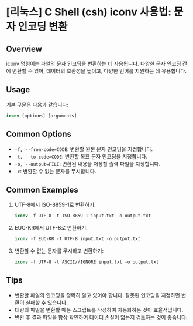 # [리눅스] C Shell (csh) iconv 사용법: 문자 인코딩 변환

## Overview
iconv 명령어는 파일의 문자 인코딩을 변환하는 데 사용됩니다. 다양한 문자 인코딩 간에 변환할 수 있어, 데이터의 호환성을 높이고, 다양한 언어를 지원하는 데 유용합니다.

## Usage
기본 구문은 다음과 같습니다:

```csh
iconv [options] [arguments]
```

## Common Options
- `-f, --from-code=CODE`: 변환할 원본 문자 인코딩을 지정합니다.
- `-t, --to-code=CODE`: 변환할 목표 문자 인코딩을 지정합니다.
- `-o, --output=FILE`: 변환된 내용을 저장할 출력 파일을 지정합니다.
- `-c`: 변환할 수 없는 문자를 무시합니다.

## Common Examples
1. UTF-8에서 ISO-8859-1로 변환하기:
   ```csh
   iconv -f UTF-8 -t ISO-8859-1 input.txt -o output.txt
   ```

2. EUC-KR에서 UTF-8로 변환하기:
   ```csh
   iconv -f EUC-KR -t UTF-8 input.txt -o output.txt
   ```

3. 변환할 수 없는 문자를 무시하고 변환하기:
   ```csh
   iconv -f UTF-8 -t ASCII//IGNORE input.txt -o output.txt
   ```

## Tips
- 변환할 파일의 인코딩을 정확히 알고 있어야 합니다. 잘못된 인코딩을 지정하면 변환이 실패할 수 있습니다.
- 대량의 파일을 변환할 때는 스크립트를 작성하여 자동화하는 것이 효율적입니다.
- 변환 후 결과 파일을 항상 확인하여 데이터 손실이 없는지 검토하는 것이 좋습니다.
